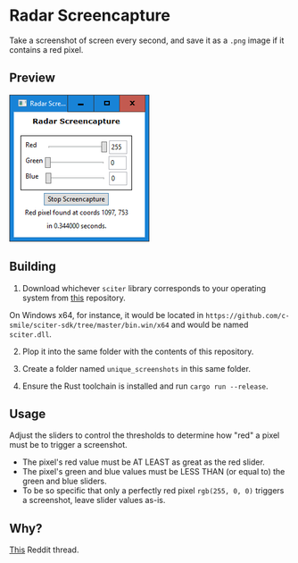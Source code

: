 # Radar Screencapture

Take a screenshot of screen every second, and save it as a `.png` image if it contains a red pixel.

## Preview

![preview](preview.png)

## Building

1. Download whichever `sciter` library corresponds to your operating system from [this](https://github.com/c-smile/sciter-sdk) repository.

On Windows x64, for instance, it would be located in `https://github.com/c-smile/sciter-sdk/tree/master/bin.win/x64` and would be named `sciter.dll`.

2. Plop it into the same folder with the contents of this repository.

3. Create a folder named `unique_screenshots` in this same folder.

4. Ensure the Rust toolchain is installed and run `cargo run --release`.

## Usage

Adjust the sliders to control the thresholds to determine how "red" a pixel must be to trigger a screenshot.
  
- The pixel's red value must be AT LEAST as great as the red slider.
- The pixel's green and blue values must be LESS THAN (or equal to) the green and blue sliders.
- To be so specific that only a perfectly red pixel `rgb(255, 0, 0)` triggers a screenshot, leave slider values as-is.

## Why?

[This](https://old.reddit.com/r/software/comments/jj1ecv/software_to_take_screenshots_when_there_are/) Reddit thread.
